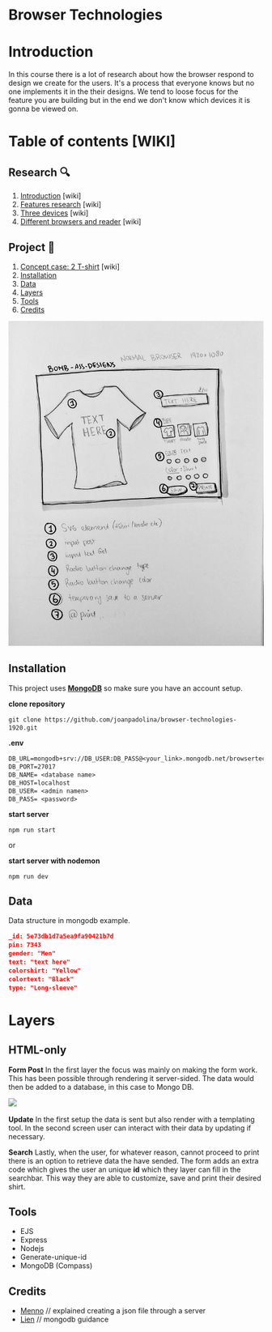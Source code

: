 # Browser Technologies

# Introduction

In this course there is a lot of research about how the browser respond to design we create for the users. It's a process that everyone knows but no one implements it in the their designs. We tend to loose focus for the feature you are building but in the end we don't know which devices it is gonna be viewed on.

# Table of contents [WIKI]

## Research 🔍 
1. [Introduction](#introduction) [wiki]
1. [Features research](https://github.com/joanpadolina/browser-technologies-1920/wiki/Features) [wiki]
1. [Three devices](https://github.com/joanpadolina/browser-technologies-1920/wiki/Three-devices) [wiki]
1. [Different browsers and reader](https://github.com/joanpadolina/browser-technologies-1920/wiki/Different-Browser) [wiki]

## Project 🎨 
1. [Concept case: 2 T-shirt](https://github.com/joanpadolina/browser-technologies-1920/wiki/Concept-case-2:-T-shirt-Design) [wiki]
1. [Installation](#installation) 
1. [Data](#data)
1. [Layers](#layers)
1. [Tools](#tools)
1. [Credits](#credits)

<img src="readme assets/sketch 1.jpeg">

## Installation


This project uses __[MongoDB](https://www.mongodb.com/)__ so make sure you have an account setup.



__clone repository__
```
git clone https://github.com/joanpadolina/browser-technologies-1920.git
```

__.env__

```
DB_URL=mongodb+srv://DB_USER:DB_PASS@<your_link>.mongodb.net/browsertech
DB_PORT=27017
DB_NAME= <database name>
DB_HOST=localhost
DB_USER= <admin namen>
DB_PASS= <password>
```

__start server__
```
npm run start 
```
or

__start server with nodemon__
```
npm run dev
```

## Data

Data structure in mongodb example.

```json
_id: 5e73db1d7a5ea9fa90421b7d
pin: 7343
gender: "Men"
text: "text here"
colorshirt: "Yellow"
colortext: "Black"
type: "Long-sleeve"

```

# Layers

## HTML-only

__Form Post__
In the first layer the focus was mainly on making the form work. This has been possible through rendering it server-sided. The data would then be added to a database, in this case to Mongo DB.

<img src="readme assets/screens/html_mongodb.gif">

__Update__
In the first setup the data is sent but also render with a templating tool. In the second screen user can interact with their data by updating if necessary.

__Search__
Lastly, when the user, for whatever reason, cannot proceed to print there is an option to retrieve data the have sended. The form adds an extra code which gives the user an unique **id** which they layer can fill in the searchbar. This way they are able to customize, save and print their desired shirt.

## Tools

* EJS
* Express
* Nodejs
* Generate-unique-id
* MongoDB (Compass)

## Credits
* [Menno](https://github.com/Mennauu) // explained creating a json file through a server
* [Lien](https://github.com/nlvo) // mongodb guidance
